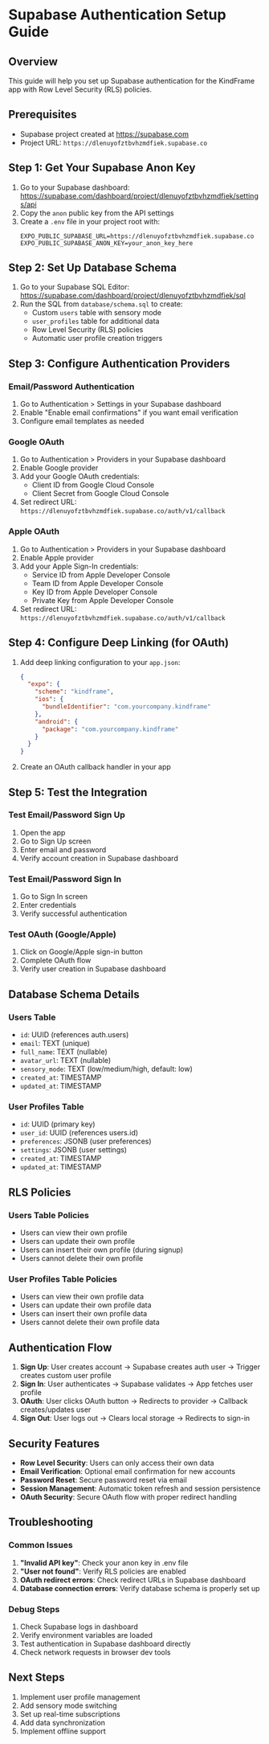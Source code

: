 # Supabase Authentication Setup Guide

## Overview
This guide will help you set up Supabase authentication for the KindFrame app with Row Level Security (RLS) policies.

## Prerequisites
- Supabase project created at https://supabase.com
- Project URL: `https://dlenuyofztbvhzmdfiek.supabase.co`

## Step 1: Get Your Supabase Anon Key

1. Go to your Supabase dashboard: https://supabase.com/dashboard/project/dlenuyofztbvhzmdfiek/settings/api
2. Copy the `anon` public key from the API settings
3. Create a `.env` file in your project root with:
   ```
   EXPO_PUBLIC_SUPABASE_URL=https://dlenuyofztbvhzmdfiek.supabase.co
   EXPO_PUBLIC_SUPABASE_ANON_KEY=your_anon_key_here
   ```

## Step 2: Set Up Database Schema

1. Go to your Supabase SQL Editor: https://supabase.com/dashboard/project/dlenuyofztbvhzmdfiek/sql
2. Run the SQL from `database/schema.sql` to create:
   - Custom `users` table with sensory mode
   - `user_profiles` table for additional data
   - Row Level Security (RLS) policies
   - Automatic user profile creation triggers

## Step 3: Configure Authentication Providers

### Email/Password Authentication
1. Go to Authentication > Settings in your Supabase dashboard
2. Enable "Enable email confirmations" if you want email verification
3. Configure email templates as needed

### Google OAuth
1. Go to Authentication > Providers in your Supabase dashboard
2. Enable Google provider
3. Add your Google OAuth credentials:
   - Client ID from Google Cloud Console
   - Client Secret from Google Cloud Console
4. Set redirect URL: `https://dlenuyofztbvhzmdfiek.supabase.co/auth/v1/callback`

### Apple OAuth
1. Go to Authentication > Providers in your Supabase dashboard
2. Enable Apple provider
3. Add your Apple Sign-In credentials:
   - Service ID from Apple Developer Console
   - Team ID from Apple Developer Console
   - Key ID from Apple Developer Console
   - Private Key from Apple Developer Console
4. Set redirect URL: `https://dlenuyofztbvhzmdfiek.supabase.co/auth/v1/callback`

## Step 4: Configure Deep Linking (for OAuth)

1. Add deep linking configuration to your `app.json`:
   ```json
   {
     "expo": {
       "scheme": "kindframe",
       "ios": {
         "bundleIdentifier": "com.yourcompany.kindframe"
       },
       "android": {
         "package": "com.yourcompany.kindframe"
       }
     }
   }
   ```

2. Create an OAuth callback handler in your app

## Step 5: Test the Integration

### Test Email/Password Sign Up
1. Open the app
2. Go to Sign Up screen
3. Enter email and password
4. Verify account creation in Supabase dashboard

### Test Email/Password Sign In
1. Go to Sign In screen
2. Enter credentials
3. Verify successful authentication

### Test OAuth (Google/Apple)
1. Click on Google/Apple sign-in button
2. Complete OAuth flow
3. Verify user creation in Supabase dashboard

## Database Schema Details

### Users Table
- `id`: UUID (references auth.users)
- `email`: TEXT (unique)
- `full_name`: TEXT (nullable)
- `avatar_url`: TEXT (nullable)
- `sensory_mode`: TEXT (low/medium/high, default: low)
- `created_at`: TIMESTAMP
- `updated_at`: TIMESTAMP

### User Profiles Table
- `id`: UUID (primary key)
- `user_id`: UUID (references users.id)
- `preferences`: JSONB (user preferences)
- `settings`: JSONB (user settings)
- `created_at`: TIMESTAMP
- `updated_at`: TIMESTAMP

## RLS Policies

### Users Table Policies
- Users can view their own profile
- Users can update their own profile
- Users can insert their own profile (during signup)
- Users cannot delete their own profile

### User Profiles Table Policies
- Users can view their own profile data
- Users can update their own profile data
- Users can insert their own profile data
- Users cannot delete their own profile data

## Authentication Flow

1. **Sign Up**: User creates account → Supabase creates auth user → Trigger creates custom user profile
2. **Sign In**: User authenticates → Supabase validates → App fetches user profile
3. **OAuth**: User clicks OAuth button → Redirects to provider → Callback creates/updates user
4. **Sign Out**: User logs out → Clears local storage → Redirects to sign-in

## Security Features

- **Row Level Security**: Users can only access their own data
- **Email Verification**: Optional email confirmation for new accounts
- **Password Reset**: Secure password reset via email
- **Session Management**: Automatic token refresh and session persistence
- **OAuth Security**: Secure OAuth flow with proper redirect handling

## Troubleshooting

### Common Issues

1. **"Invalid API key"**: Check your anon key in .env file
2. **"User not found"**: Verify RLS policies are enabled
3. **OAuth redirect errors**: Check redirect URLs in Supabase dashboard
4. **Database connection errors**: Verify database schema is properly set up

### Debug Steps

1. Check Supabase logs in dashboard
2. Verify environment variables are loaded
3. Test authentication in Supabase dashboard directly
4. Check network requests in browser dev tools

## Next Steps

1. Implement user profile management
2. Add sensory mode switching
3. Set up real-time subscriptions
4. Add data synchronization
5. Implement offline support 